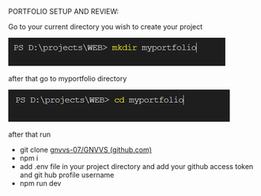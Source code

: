 PORTFOLIO SETUP AND REVIEW:

Go to your current directory you wish to create your project

![1722961014748](image/README/1722961014748.png)


after that go to myportfolio directory

![1722961052918](image/README/1722961052918.png)


after that run 

* git clone [gnvvs-07/GNVVS (github.com)](https://github.com/gnvvs-07/GNVVS)
* npm i
* add .env file in your project directory and add your github access token and git hub profile username
* npm run dev
